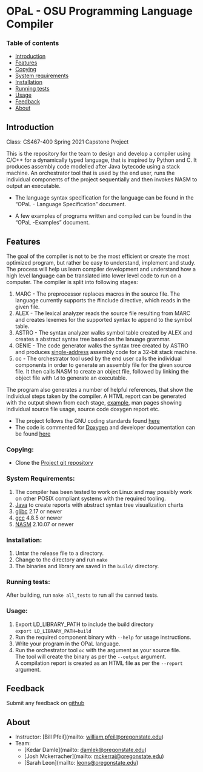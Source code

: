 # OPaL - OSU Programming Language Compiler

### Table of contents

* [Introduction](#introduction)
* [Features](#features)
* [Copying](#copying)
* [System requirements](#system-requirements)
* [Installation](#installation)
* [Running tests](#running-tests)
* [Usage](#usage)
* [Feedback](#feedback)
* [About](#about)

## Introduction
Class: CS467-400 Spring 2021  Capstone Project

This is the repository for the team to design and develop a compiler using 
C/C++ for a dynamically typed language, that is inspired by Python and C.
It produces assembly code modelled after Java bytecode using a stack machine. 
An orchestrator tool that is used by the end user, runs the individual 
components of the project sequentially and then invokes NASM to output an 
executable.

* The language syntax specification for the language can be found in the 
“OPaL - Language Specification” document.

* A few examples of programs written and compiled can be found in the 
“OPaL -Examples” document.

## Features
The goal of the compiler is not to be the most efficient or create the most 
optimized program, but rather be easy to understand, implement and study. The 
process will help us learn compiler development and understand how a high level 
language can be translated into lower level code to run on a computer.
The compiler is split into following stages:
1. MARC - The preprocessor replaces macros in the source file. The language 
currently supports the #include directive, which reads in the given file.
2. ALEX - The lexical analyzer reads the source file resulting from MARC and 
creates lexemes for the supported syntax to append to the symbol table.
3. ASTRO - The syntax analyzer walks symbol table created by ALEX and creates a 
abstract syntax tree based on the lanuage grammar.
4. GENIE - The code generator walks the syntax tree created by ASTRO and 
produces [single-address]() assembly code for a 32-bit stack machine.
5. oc - The orchestrator tool used by the end user calls the individual 
components in order to generate an assembly file for the given source file.
It then calls NASM to create an object file, followed by linking the object 
file with `ld` to generate an executable.

The program also generates a number of helpful references, that show the 
individual steps taken by the compiler. A HTML report can be generated with the 
output shown from each stage, [example](), man pages showing individual source 
file usage, source code doxygen report etc.

* The project follows the GNU coding standards found 
[here](https://www.gnu.org/prep/standards/standards.html#Formatting)
* The code is commented for [Doxygen](https://www.doxygen.nl) and developer 
documentation can be found [here](https://mckerracher.github.io/OPaL/)

### Copying:
* Clone the [Project git repository](https://github.com/mckerracher/OPaL.git)

### System Requirements:
1. The compiler has been tested to work on Linux and may possibly work on other
POSIX compliant systems with the required tooling.
2. [Java](www.java.com) to create reports with abstract syntax tree 
visualization charts
3. [glibc](https://www.gnu.org/software/libc/) 2.17 or newer
4. [gcc](https://gcc.gnu.org/onlinedocs/gcc-4.8.5/gcc/) 4.8.5 or newer
5. [NASM](https://nasm.us/) 2.10.07 or newer

### Installation:
1. Untar the release file to a directory.
2. Change to the directory and run `make`
3. The binaries and library are saved in the `build/` directory. 

### Running tests:
After building, run `make all_tests` to run all the canned tests.

### Usage:
1. Export LD_LIBRARY_PATH to include the build directory  
`export LD_LIBRARY_PATH=build `
2. Run the required component binary with `--help` for usage instructions.
3. Write your program in the OPaL language.
4. Run the orchestrator tool `oc` with the argument as your source file.  
The tool will create the binary as per the `--output` argument.  
A compilation report is created as an HTML file as per the `--report` argument.

## Feedback
Submit any feedback on [github](https://github.com/mckerracher/OPaL/issues)

## About
- Instructor: [Bill Pfeil](mailto: william.pfeil@oregonstate.edu)
- Team:
    - [Kedar Damle](mailto: damlek@oregonstate.edu)
    - [Josh Mckerracher](mailto: mckerraj@oregonstate.edu)
    - [Sarah Leon](mailto: leons@oregonstate.edu)